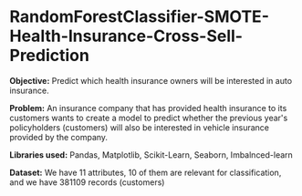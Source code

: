 # RandomForestClassifier-SMOTE-Health-Insurance-Cross-Sell-Prediction
**Objective:**
Predict which health insurance owners will be interested in auto insurance.

**Problem:**
An insurance company that has provided health insurance to its customers wants to create a model to 
predict whether the previous year's policyholders (customers) will also be interested in vehicle insurance provided by the company.

**Libraries used:**
Pandas, Matplotlib, Scikit-Learn, Seaborn, Imbalnced-learn

**Dataset:**
We have 11 attributes, 10 of them are relevant for classification, and we have 381109 records (customers)
